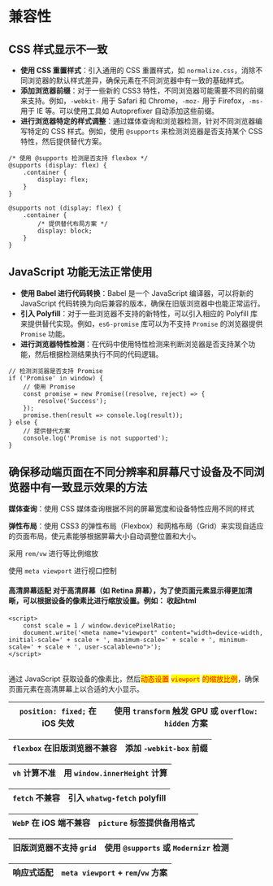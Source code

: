 # 兼容性

## **CSS 样式显示不一致**

* **使用 CSS 重置样式**：引入通用的 CSS 重置样式，如 `normalize.css`，消除不同浏览器的默认样式差异，确保元素在不同浏览器中有一致的基础样式。
* **添加浏览器前缀**：对于一些新的 CSS3 特性，不同浏览器可能需要不同的前缀来支持。例如，`-webkit-` 用于 Safari 和 Chrome，`-moz-` 用于 Firefox，`-ms-` 用于 IE 等。可以使用工具如 Autoprefixer 自动添加这些前缀。
* **进行浏览器特定的样式调整**：通过媒体查询和浏览器检测，针对不同浏览器编写特定的 CSS 样式。例如，使用 `@supports` 来检测浏览器是否支持某个 CSS 特性，然后提供替代方案。

```
/* 使用 @supports 检测是否支持 flexbox */
@supports (display: flex) {
    .container {
        display: flex;
    }
}

@supports not (display: flex) {
    .container {
        /* 提供替代布局方案 */
        display: block;
    }
}
```

## **JavaScript 功能无法正常使用**

* **使用 Babel 进行代码转换**：Babel 是一个 JavaScript 编译器，可以将新的 JavaScript 代码转换为向后兼容的版本，确保在旧版浏览器中也能正常运行。
* **引入 Polyfill**：对于一些浏览器不支持的新特性，可以引入相应的 Polyfill 库来提供替代实现。例如，`es6-promise` 库可以为不支持 `Promise` 的浏览器提供 `Promise` 功能。
* **进行浏览器特性检测**：在代码中使用特性检测来判断浏览器是否支持某个功能，然后根据检测结果执行不同的代码逻辑。

```
// 检测浏览器是否支持 Promise
if ('Promise' in window) {
    // 使用 Promise
    const promise = new Promise((resolve, reject) => {
        resolve('Success');
    });
    promise.then(result => console.log(result));
} else {
    // 提供替代方案
    console.log('Promise is not supported');
}
```

## 确保移动端页面在不同分辨率和屏幕尺寸设备及不同浏览器中有一致显示效果的方法

**媒体查询**：使用 CSS 媒体查询根据不同的屏幕宽度和设备特性应用不同的样式

**弹性布局**：使用 CSS3 的弹性布局（Flexbox）和网格布局（Grid）来实现自适应的页面布局，使元素能够根据屏幕大小自动调整位置和大小。

采用 `rem/vw` 进行等比例缩放

使用 `meta viewport` 进行视口控制

#### **高清屏幕适配** 对于高清屏幕（如 Retina 屏幕），为了使页面元素显示得更加清晰，可以根据设备的像素比进行缩放设置。例如： 收起html

```
<script>
    const scale = 1 / window.devicePixelRatio;
    document.write('<meta name="viewport" content="width=device-width, initial-scale=' + scale + ', maximum-scale=' + scale + ', minimum-scale=' + scale + ', user-scalable=no">');
</script>
```

\
通过 JavaScript 获取设备的像素比，然后<mark style="color:red;">动态设置</mark> <mark style="color:red;"></mark><mark style="color:red;">`viewport`</mark> <mark style="color:red;"></mark><mark style="color:red;">的缩放比例</mark>，确保页面元素在高清屏幕上以合适的大小显示。







| `position: fixed;` 在 iOS 失效 | 使用 `transform` 触发 GPU 或 `overflow: hidden` 方案 |
| --------------------------- | --------------------------------------------- |

| `flexbox` 在旧版浏览器不兼容 | 添加 `-webkit-box` 前缀 |
| ------------------- | ------------------- |

| `vh` 计算不准 | 用 `window.innerHeight` 计算 |
| --------- | ------------------------- |

| `fetch` 不兼容 | 引入 `whatwg-fetch` polyfill |
| ----------- | -------------------------- |

| `WebP` 在 iOS 端不兼容 | `picture` 标签提供备用格式 |
| ----------------- | ------------------ |

| 旧版浏览器不支持 `grid` | 使用 `@supports` 或 `Modernizr` 检测 |
| --------------- | ------------------------------- |

| 响应式适配 | `meta viewport` + `rem`/`vw` 方案 |
| ----- | ------------------------------- |

